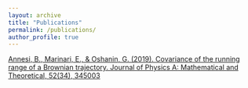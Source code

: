 ```yaml
---
layout: archive
title: "Publications"
permalink: /publications/
author_profile: true
---
```


[Annesi, B., Marinari, E., & Oshanin, G. (2019). Covariance of the running range of a Brownian trajectory. Journal of Physics A: Mathematical and Theoretical, 52(34), 345003](https://iopscience.iop.org/article/10.1088/1751-8121/ab306c/meta)
